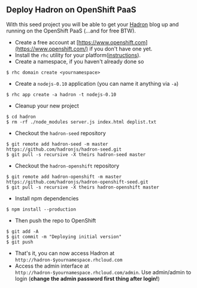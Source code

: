 
## Deploy Hadron on OpenShift PaaS

With this seed project you will be able to get your [Hadron](https://github.com/hadronjs/hadron) blog up and running
on the OpenShift PaaS (...and for free BTW).

* Create a free account at [https://www.openshift.com](https://www.openshift.com/) if you don't have one yet.
* Install the `rhc` utility for your platform([instructions](https://www.openshift.com/developers/rhc-client-tools-install)).
* Create a namespace, if you haven't already done so
```
$ rhc domain create <yournamespace>
```

* Create a `nodejs-0.10` application (you can name it anything via `-a`)
```
$ rhc app create -a hadron -t nodejs-0.10
```

* Cleanup your new project
```
$ cd hadron
$ rm -rf ./node_modules server.js index.html deplist.txt
```

* Checkout the `hadron-seed` repository
```
$ git remote add hadron-seed -m master https://github.com/hadronjs/hadron-seed.git
$ git pull -s recursive -X theirs hadron-seed master
```

* Checkout the `hadron-openshift` repository
```
$ git remote add hadron-openshift -m master https://github.com/hadronjs/hadron-openshift-seed.git
$ git pull -s recursive -X theirs hadron-openshift master
```

* Install npm dependencies
```
$ npm install --production
```

* Then push the repo to OpenShift
```
$ git add -A
$ git commit -m "Deploying initial version"
$ git push
```

* That's it, you can now access Hadron at `http://hadron-$yournamespace.rhcloud.com`
* Access the admin interface at `http://hadron-$yournamespace.rhcloud.com/admin`. Use admin/admin to login 
  (**change the admin password first thing after login!**)

